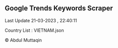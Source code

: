 

## Google Trends Keywords Scraper 
 
Last Update 21-03-2023 , 22:40:11

Country List :
VIETNAM.json



© Abdul Muttaqin 
